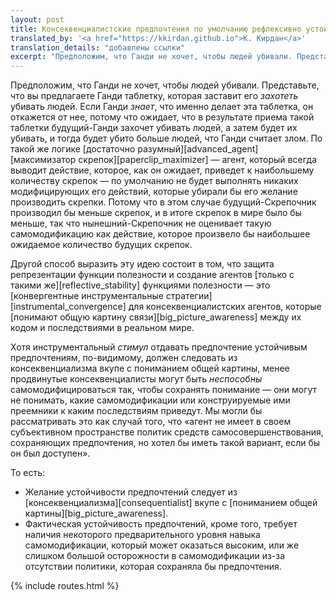 ```yaml
---
layout: post
title: Консеквенциалистские предпочтения по умолчанию рефлексивно устойчивы
translated_by: '<a href="https://kkirdan.github.io">К. Кирдан</a>'
translation_details: "добавлены ссылки"
excerpt: "Предположим, что Ганди не хочет, чтобы людей убивали. Представьте, что вы предлагаете Ганди таблетку, которая заставит его захотеть убивать людей. Если Ганди знает, что именно делает эта таблетка, он откажется от нее, потому что ожидает, что в результате приема такой таблетки будущий-Ганди захочет убивать людей, а затем будет их убивать, и тогда будет убито больше людей, что Ганди считает злом."
---
```

Предположим, что Ганди не хочет, чтобы людей убивали. Представьте, что вы предлагаете Ганди таблетку, которая заставит его _захотеть_ убивать людей. Если Ганди _знает_, что именно делает эта таблетка, он откажется от нее, потому что ожидает, что в результате приема такой таблетки будущий-Ганди захочет убивать людей, а затем будет их убивать, и тогда будет убито больше людей, что Ганди считает злом. По такой же логике [достаточно разумный][advanced_agent] [максимизатор скрепок][paperclip_maximizer] — агент, который всегда выводит действие, которое, как он ожидает, приведет к наибольшему количеству скрепок — по умолчанию не будет выполнять никаких модифицирующих его действий, которые убирали бы его желание производить скрепки. Потому что в этом случае будущий-Скрепочник производил бы меньше скрепок, и в итоге скрепок в мире было бы меньше, так что нынешний-Скрепочник не оценивает такую самомодификацию как действие, которое произвело бы наибольшее ожидаемое количество будущих скрепок.

Другой способ выразить эту идею состоит в том, что защита репрезентации функции полезности и создание агентов [только с такими же][reflective_stability] функциями полезности — это [конвергентные инструментальные стратегии][instrumental_convergence] для консеквенциалистских агентов, которые [понимают общую картину связи][big_picture_awareness] между их кодом и последствиями в реальном мире.

Хотя инструментальный _стимул_ отдавать предпочтение устойчивым предпочтениям, по-видимому, должен следовать из консеквенциализма вкупе с пониманием общей картины, менее продвинутые консеквенциалисты могут быть _неспособны_ самомодифицироваться так, чтобы сохранять понимание — они могут не понимать, какие самомодификации или конструируемые ими преемники к каким последствиям приведут. Мы могли бы рассматривать это как случай того, что «агент не имеет в своем субъективном пространстве политик средств самосовершенствования, сохраняющих предпочтения, но хотел бы иметь такой вариант, если бы он был доступен».

То есть:

* Желание устойчивости предпочтений следует из [консеквенциализма][consequentialist] вкупе с [пониманием общей картины][big_picture_awareness].
* Фактическая устойчивость предпочтений, кроме того, требует наличия некоторого предварительного уровня навыка самомодификации, который может оказаться высоким, или же слишком большой осторожности в самомодификации из-за отсутствии политики, которая сохраняла бы предпочтения.

{% include routes.html %}

